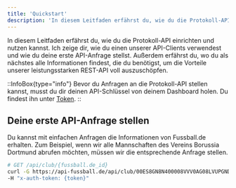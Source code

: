 ```yaml
---
title: 'Quickstart'
description: 'In diesem Leitfaden erfährst du, wie du die Protokoll-API einrichten und nutzen kannst.'
---
```


In diesem Leitfaden erfährst du, wie du die Protokoll-API einrichten und nutzen kannst.
Ich zeige dir, wie du einen unserer API-Clients verwendest und wie du deine erste API-Anfrage stellst.
Außerdem erfährst du, wo du als nächstes alle Informationen findest, die du benötigst, um die Vorteile unserer leistungsstarken REST-API voll auszuschöpfen.

::InfoBox{type="info"}
Bevor du Anfragen an die Protokoll-API stellen kannst,
musst du dir deinen API-Schlüssel von deinem Dashboard holen.
Du findest ihn unter [Token](/token).
::

## Deine erste API-Anfrage stellen

Du kannst mit einfachen Anfragen die Informationen von Fussball.de erhalten.
Zum Beispiel, wenn wir alle Mannschaften des Vereins Borussia Dortmund abrufen möchten,
müssen wir die entsprechende Anfrage stellen.

```bash
# GET /api/club/{fussball.de_id}
curl -G https://api-fussball.de/api/club/00ES8GN8N400008VVV0AG08LVUPGND5I \
-H "x-auth-token: {token}"
```

